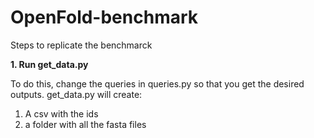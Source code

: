 # OpenFold-benchmark

Steps to replicate the benchmarck

<b>1. Run get_data.py</b>

To do this, change the queries in queries.py so that you get the desired outputs.
get_data.py will create:
  1. A csv with the ids 
  2. a folder with all the fasta files
